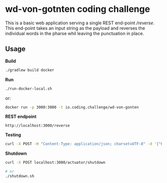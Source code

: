 # wd-von-gotnten coding challenge
This is a basic web application serving a single REST end-point */reverse*. This end-point takes an input string as the payload and reverses the individual words in the pharse whil leaving the punctuation in place.

## Usage
__Build__
```bash
./gradlew build docker
```

__Run__
```bash
./run-docker-local.sh
```
or:
```bash
docker run -p 3000:3000 -t io.coding.challenge/wd-von-gonten
```

__REST endpoint__
```
http://localhost:3000/reverse
```

__Testing__
```bash
curl -X POST -H "Content-Type: application/json; charset=UTF-8" -d '{"Hello World!"}' localhost:3000/reverse
```

__Shutdown__
```bash
curl -X POST localhost:3000/actuator/shutdown

# or
./shutdown.sh
```